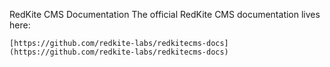 RedKite CMS Documentation
The official RedKite CMS documentation lives here:

    [https://github.com/redkite-labs/redkitecms-docs](https://github.com/redkite-labs/redkitecms-docs)